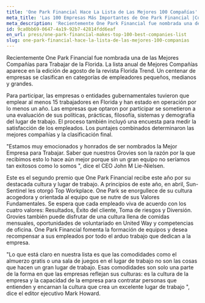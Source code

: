 ```yaml
---
title: 'One Park Financial Hace La Lista de Las Mejores 100 Compañías'
meta_title: 'Las 100 Empresas Más Importantes de One Park Financial |Comunicado de Prensa'
meta_description: 'Recientemente One Park Financial fue nombrada una de la Mejores Empresas Para Trabajar en el estado de Florida. La lista anual de las Mejores Empresas aparece en la edición de la revista Florida Trend.'
id: 9ca0bb69-0647-4a19-92b7-42814fdd6eaf
en_url: press/one-park-financial-makes-top-100-best-companies-list
slug: one-park-financial-hace-la-lista-de-las-mejores-100-companias
---
```

Recientemente One Park Financial fue nombrada una de las Mejores Compañías para Trabajar de la Florida. La lista anual de Mejores Compañías aparece en la edición de agosto de la revista Florida Trend. Un centenar de empresas se clasifican en categorías de empleadores pequeños, medianos y grandes.

Para participar, las empresas o entidades gubernamentales tuvieron que emplear al menos 15 trabajadores en Florida y han estado en operación por lo menos un año. Las empresas que optaron por participar se sometieron a una evaluación de sus políticas, prácticas, filosofía, sistemas y demografía del lugar de trabajo. El proceso también incluyó una encuesta para medir la satisfacción de los empleados. Los puntajes combinados determinaron las mejores compañías y la clasificación final.

"Estamos muy emocionados y honrados de ser nombrados la Mejor Empresa para Trabajar. Saber que nuestros Grovies son la razón por la que recibimos esto lo hace aún mejor porque sin un gran equipo no seríamos tan exitosos como lo somos ", dice el CEO John M Lie-Nielsen.

Este es el segundo premio que One Park Financial recibe este año por su destacada cultura y lugar de trabajo. A principios de este año, en abril, Sun-Sentinel les otorgó Top Workplace. One Park se enorgullece de su cultura acogedora y orientada al equipo que se nutre de sus Valores Fundamentales. Se espera que cada empleado viva de acuerdo con los cuatro valores: Resultados, Éxito del cliente, Toma de riesgos y Diversión. Grovies también puede disfrutar de una cultura llena de comidas mensuales, oportunidades de voluntariado en United Way y competencias de oficina. One Park Financial fomenta la formación de equipos y desea recompensar a sus empleados por todo el arduo trabajo que dedican a la empresa.

"Lo que está claro en nuestra lista es que las comodidades como el almuerzo gratis o una sala de juegos en el lugar de trabajo no son las cosas que hacen un gran lugar de trabajo. Esas comodidades son solo una parte de la forma en que las empresas reflejan sus culturas: es la cultura de la empresa y la capacidad de la empresa para contratar personas que entienden y encarnan la cultura que crea un excelente lugar de trabajo ", dice el editor ejecutivo Mark Howard.